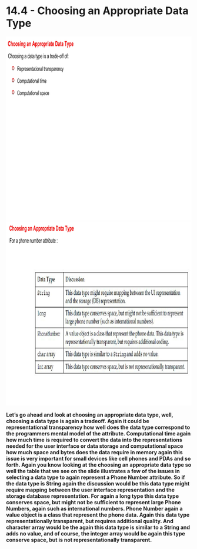 # 14.4 - Choosing an Appropriate Data Type

<img src="/images/14_04_01.jpg" width="800" height="500">
<img src="/images/14_04_02.jpg" width="800" height="500">

**Let’s go ahead and look at choosing an appropriate data type, well, choosing a data type is again a tradeoff. Again it could be representational transparency how well does the data type correspond to the programmers mental model of the attribute. Computational time again how much time is required to convert the data into the representations needed for the user interface or data storage and computational space how much space and bytes does the data require in memory again this issue is very important for small devices like cell phones and PDAs and so forth. Again you know looking at the choosing an appropriate data type so well the table that we see on the slide illustrates a few of the issues in selecting a data type to again represent a Phone Number attribute. So if the data type is String again the discussion would be this data type might require mapping between the user interface representation and the storage database representation. For again a long type this data type conserves space, but might not be sufficient to represent large Phone Numbers, again such as international numbers. Phone Number again a value object is a class that represent the phone data. Again this data type representationally transparent, but requires additional quality. And character array would be the again this data type is similar to a String and adds no value, and of course, the integer array would be again this type conserve space, but is not representationally transparent.**